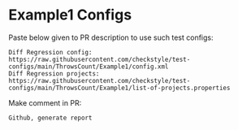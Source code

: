 # Example1 Configs
Paste below given to PR description to use such test configs:
```
Diff Regression config: https://raw.githubusercontent.com/checkstyle/test-configs/main/ThrowsCount/Example1/config.xml
Diff Regression projects: https://raw.githubusercontent.com/checkstyle/test-configs/main/ThrowsCount/Example1/list-of-projects.properties
```
Make comment in PR:
```
Github, generate report
```
